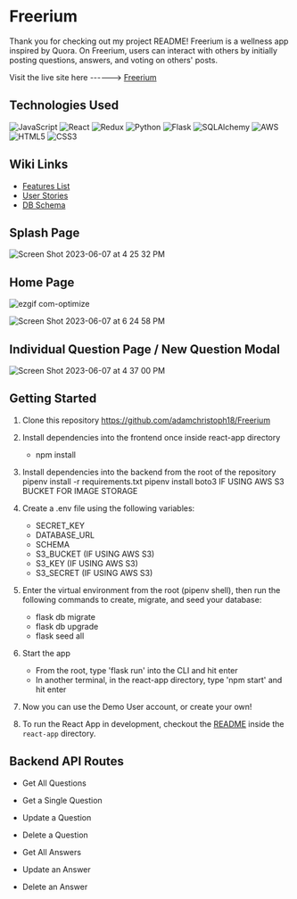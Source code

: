 # Freerium

Thank you for checking out my project README! Freerium is a wellness app inspired by Quora. On Freerium, users can interact with others by initially posting questions, answers, and voting on others' posts.

Visit the live site here ------> [Freerium](https://freerium.onrender.com)


## Technologies Used

![JavaScript](https://img.shields.io/badge/javascript-%23323330.svg?style=for-the-badge&logo=javascript&logoColor=%23F7DF1E)
![React](https://img.shields.io/badge/react-%2320232a.svg?style=for-the-badge&logo=react&logoColor=%2361DAFB)
![Redux](https://img.shields.io/badge/redux-%23593d88.svg?style=for-the-badge&logo=redux&logoColor=white)
![Python](https://img.shields.io/badge/Python-%233776AB.svg?style=for-the-badge&logo=python&logoColor=white)
![Flask](https://img.shields.io/badge/Flask-%23000.svg?style=for-the-badge&logo=flask&logoColor=white)
![SQLAlchemy](https://img.shields.io/badge/SQLAlchemy-%23FCA121.svg?style=for-the-badge&logo=sqlalchemy&logoColor=white)
![AWS](https://img.shields.io/badge/AWS-%23FF9900.svg?style=for-the-badge&logo=amazon-aws&logoColor=white)
![HTML5](https://img.shields.io/badge/html5-%23E34F26.svg?style=for-the-badge&logo=html5&logoColor=white)
![CSS3](https://img.shields.io/badge/css3-%231572B6.svg?style=for-the-badge&logo=css3&logoColor=white)

## Wiki Links

- [Features List](https://github.com/adamchristoph18/Freerium/wiki/Features-List)
- [User Stories](https://github.com/adamchristoph18/Freerium/wiki/User-Stories)
- [DB Schema](https://github.com/adamchristoph18/Freerium/wiki/API-(w-schema))

## Splash Page

![Screen Shot 2023-06-07 at 4 25 32 PM](https://github.com/adamchristoph18/Freerium/assets/110206190/832adb4c-970a-4c39-b63b-fc4b39de4ec6)

## Home Page
![ezgif com-optimize](https://github.com/adamchristoph18/Freerium/assets/110206190/0c4bd176-6a2f-43f9-8d43-998cba203eae)

![Screen Shot 2023-06-07 at 6 24 58 PM](https://github.com/adamchristoph18/Freerium/assets/110206190/2174715d-ee6b-44d5-a15e-808b53dc0b4a)

## Individual Question Page / New Question Modal

![Screen Shot 2023-06-07 at 4 37 00 PM](https://github.com/adamchristoph18/Freerium/assets/110206190/024b0ad9-9805-42ca-a274-0f7a4498c72c)


## Getting Started

1. Clone this repository
      https://github.com/adamchristoph18/Freerium
      
2. Install dependencies into the frontend once inside react-app directory
      - npm install

3. Install dependencies into the backend from the root of the repository
      pipenv install -r requirements.txt 
      pipenv install boto3 IF USING AWS S3 BUCKET FOR IMAGE STORAGE

4. Create a .env file using the following variables:
      - SECRET_KEY
      - DATABASE_URL
      - SCHEMA
      - S3_BUCKET (IF USING AWS S3)
      - S3_KEY (IF USING AWS S3)
      - S3_SECRET (IF USING AWS S3)

5. Enter the virtual environment from the root (pipenv shell), then run the following commands to create, migrate, and seed your database:
      - flask db migrate
      - flask db upgrade
      - flask seed all
 
6. Start the app
      - From the root, type 'flask run' into the CLI and hit enter
      - In another terminal, in the react-app directory, type 'npm start' and hit enter

7. Now you can use the Demo User account, or create your own!

8. To run the React App in development, checkout the [README](./react-app/README.md) inside the `react-app` directory.


## Backend API Routes

- Get All Questions
- Get a Single Question
- Update a Question
- Delete a Question

- Get All Answers
- Update an Answer
- Delete an Answer

